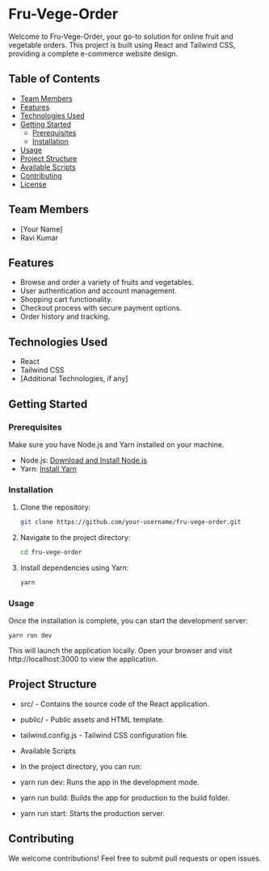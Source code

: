 # Fru-Vege-Order

Welcome to Fru-Vege-Order, your go-to solution for online fruit and vegetable orders. This project is built using React and Tailwind CSS, providing a complete e-commerce website design.

## Table of Contents

- [Team Members](#team-members)
- [Features](#features)
- [Technologies Used](#technologies-used)
- [Getting Started](#getting-started)
  - [Prerequisites](#prerequisites)
  - [Installation](#installation)
- [Usage](#usage)
- [Project Structure](#project-structure)
- [Available Scripts](#available-scripts)
- [Contributing](#contributing)
- [License](#license)

## Team Members

- [Your Name]
- Ravi Kumar

## Features

- Browse and order a variety of fruits and vegetables.
- User authentication and account management.
- Shopping cart functionality.
- Checkout process with secure payment options.
- Order history and tracking.

## Technologies Used

- React
- Tailwind CSS
- [Additional Technologies, if any]

## Getting Started

### Prerequisites

Make sure you have Node.js and Yarn installed on your machine.

- Node.js: [Download and Install Node.js](https://nodejs.org/)
- Yarn: [Install Yarn](https://yarnpkg.com/)

### Installation

1. Clone the repository:

   ```bash
   git clone https://github.com/your-username/fru-vege-order.git

2. Navigate to the project directory:

   ```bash
   cd fru-vege-order

3. Install dependencies using Yarn:

    ```bash
    yarn
### Usage

Once the installation is complete, you can start the development server:

```
yarn run dev
```

This will launch the application locally. Open your browser and visit http://localhost:3000 to view the application.



## Project Structure

* src/ - Contains the source code of the React application.
* public/ - Public assets and HTML template.
* tailwind.config.js - Tailwind CSS configuration file.
* Available Scripts
* In the project directory, you can run:

* yarn run dev: Runs the app in the development mode.
* yarn run build: Builds the app for production to the build folder.
* yarn run start: Starts the production server.


## Contributing
We welcome contributions! Feel free to submit pull requests or open issues.